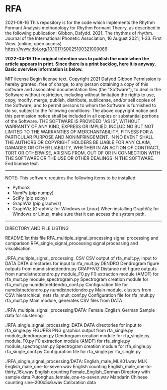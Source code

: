 # RFA
2021-08-16
This repository is for the code which implements the Rhythm Formant Analysis methodology for Rhythm Formant Theory, as described in  the following publication:
Gibbon, Dafydd. 2021. The rhythms of rhythm. Journal of the International Phonetic Association, 16 August 2021, 1-33. First View. (online, open access)
https://www.doi.org/10.1017/S0025100321000086

**2022-04-19 The original intention was to publish the code when the article appears in print. Since there is a print backlog, here it is anyway. Basic overview information is below.**

MIT license
Begin license text.
Copyright 2021 Dafydd Gibbon
Permission is hereby granted, free of charge, to any person obtaining a copy of this software and associated documentation files (the "Software"), to deal in the Software without restriction, including without limitation the rights to use, copy, modify, merge, publish, distribute, sublicense, and/or sell copies of the Software, and to permit persons to whom the Software is furnished to do so, subject to the following conditions:
The above copyright notice and this permission notice shall be included in all copies or substantial portions of the Software.
THE SOFTWARE IS PROVIDED "AS IS", WITHOUT WARRANTY OF ANY KIND, EXPRESS OR IMPLIED, INCLUDING BUT NOT LIMITED TO THE WARRANTIES OF MERCHANTABILITY, FITNESS FOR A PARTICULAR PURPOSE AND NONINFRINGEMENT. IN NO EVENT SHALL THE AUTHORS OR COPYRIGHT HOLDERS BE LIABLE FOR ANY CLAIM, DAMAGES OR OTHER LIABILITY, WHETHER IN AN ACTION OF CONTRACT, TORT OR OTHERWISE, ARISING FROM, OUT OF OR IN CONNECTION WITH THE SOFTWARE OR THE USE OR OTHER DEALINGS IN THE SOFTWARE.
End license text.

----------------------------------------------------------

NOTE:
This software requires the following items to be installed:
- Python3
- NumPy (pip numpy)
- SciPy (pip scipy)
- GraphViz (pip graphviz)
- GraphViz (GraphViz for Windows or Linux)
When installing GraphViz for Windows or Linux,
make sure that it can access the system path.

----------------------------------------------------------

DIRECTORY AND FILE LISTING

README.1st				this file
RFA_multiple_signal_processing	signal processing and comparison
RFA_single_signal_processing		signal processing and visualisation

./RFA_multiple_signal_processing:
CSV				CSV output of rfa_mult.py, input to 
DATA				DATA directories for input to rfa_mult.py
DENDRO				Dendrogram figure outputs from numdistnetdendro.py
GRAPHVIZ			Distance net figure outputs from numdistnetdendro.py
module_F0.py			F0 extraction module (AMDF) for rfa_mult.py
module_spectrogram.py		Spectrogram creation module for rfa_mult.py
numdistnetdendro_conf.py	Configuration file for numdistnetdendro.py
numdistnetdendro.py		Main module, clusters from CSV: hierarchical, nets
rfa_mult_conf.py		Configuration file for rfa_mult.py
rfa_mult.py			Main module, generates CSV files from DATA

./RFA_multiple_signal_processing/DATA:
Female_English_German		Sample data for clustering

./RFA_single_signal_processing:
DATA				DATA directories for input to rfa_single.py
FIGURES			PNG graphics output from rfa_single.py
module_dendrogram.py		Dendrogram creation module for rfa_single.py
module_F0.py			F0 extraction module (AMDF) for rfa_single.py
module_spectrogram.py		Spectrogram creation module for rfa_single.py
rfa_single_conf.py		Configuration file for rfa_single.py
rfa_single.py

./RFA_single_signal_processing/DATA:
English_male_MLK01.wav			MLK
English_male_one-to-seven.wav		English counting
English_male_one-to-thirty_16k.wav	English counting
Female_English_German		Directory with sample data
Putonghua_female_one-to-seven.wav	Mandarin Chinese counting
sine-200x5x6.wav		Calibration data


